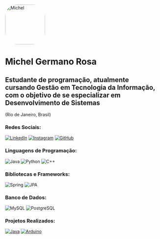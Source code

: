 <img src="https://i.pinimg.com/736x/6b/d3/88/6bd388bbe1d92a0a553c320515f9af39.jpg" alt="Michel" width="130" style="border-radius: 30%;">

# Michel Germano Rosa
## Estudante de programação, atualmente cursando Gestão em Tecnologia da Informação, com o objetivo de se especializar em Desenvolvimento de Sistemas
(Rio de Janeiro, Brasil)


### Redes Sociais:
[![LinkedIn](https://img.shields.io/badge/Linkedin-1877F2?style=for-the-badge&logo=linkedin&logoColor=black)](www.linkedin.com/in/michel-germano-b5b2a734b)
[![Instagram](https://img.shields.io/badge/Instagram-1877F2?style=for-the-badge&logo=instagram&logoColor=white)](https://www.instagram.com/michelgermano?igsh=eGhid2hsdGZoYXZ4)
[![GitHub](https://img.shields.io/badge/GitHub-1877F2?style=for-the-badge&logo=github&logoColor=white)](https://github.com/MisheruSama)

### Linguagens de Programação:
![Java](https://img.shields.io/badge/java-1877F2.svg?style=for-the-badge&logo=openjdk&logoColor=white)
![Python](https://img.shields.io/badge/python-1877F2?style=for-the-badge&logo=python&logoColor=ffdd54)
![C++](https://img.shields.io/badge/C%2B%2B-1877F2?style=for-the-badge&logo=c%2B%2B&logoColor=white)

### Bibliotecas e Frameworks:
![Spring](https://img.shields.io/badge/spring-1877F2.svg?style=for-the-badge&logo=spring&logoColor=white)
![JPA](https://img.shields.io/badge/JPA-1877F2?style=for-the-badge&logo=java&logoColor=white)

### Banco de Dados:
![MySQL](https://img.shields.io/badge/MySQL-1877F2?style=for-the-badge&logo=mysql&logoColor=white)
![PostgreSQL](https://img.shields.io/badge/PostgreSQL-1877F2?style=for-the-badge&logo=postgresql&logoColor=white)

### Projetos Realizados:
[![Java](https://github-readme-stats.vercel.app/api/pin/?username=MisheruSama&repo=Nossa_Cafeteria&bg_color=1877F2&border_color=30A3DC&show_icons=true&icon_color=FFF&title_color=000&text_color=FFF)](https://github.com/MisheruSama/Nossa_Cafeteria)
[![Arduino](https://github-readme-stats.vercel.app/api/pin/?username=MisheruSama&repo=Sistema_Arduino&bg_color=1877F2&border_color=30A3DC&show_icons=true&icon_color=FFF&title_color=000&text_color=FFF)](https://github.com/MisheruSama/Sistema_Arduino)

